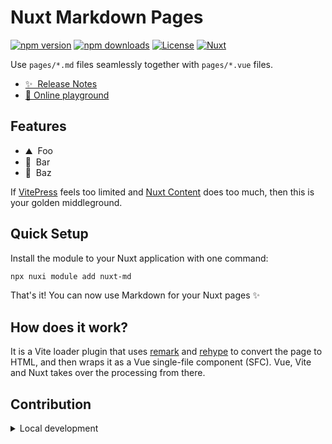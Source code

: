 # Nuxt Markdown Pages

[![npm version][npm-version-src]][npm-version-href]
[![npm downloads][npm-downloads-src]][npm-downloads-href]
[![License][license-src]][license-href]
[![Nuxt][nuxt-src]][nuxt-href]

Use `pages/*.md` files seamlessly together with `pages/*.vue` files.

- [✨ &nbsp;Release Notes](/CHANGELOG.md)
- [🏀 Online playground](https://stackblitz.com/github/itergia/nuxt-md?file=playground%2Fapp.vue)
<!-- - [📖 &nbsp;Documentation](https://example.com) -->

## Features

<!-- Highlight some of the features your module provide here -->
- ⛰ &nbsp;Foo
- 🚠 &nbsp;Bar
- 🌲 &nbsp;Baz

If [VitePress](https://vitepress.dev/) feels too limited and [Nuxt Content](https://content.nuxt.com/) does too much, then this is your golden middleground.

## Quick Setup

Install the module to your Nuxt application with one command:

```bash
npx nuxi module add nuxt-md
```

That's it! You can now use Markdown for your Nuxt pages ✨

## How does it work?

It is a Vite loader plugin that uses [remark](https://github.com/remarkjs/remark) and [rehype](https://github.com/rehypejs/rehype) to convert the page to HTML, and then wraps it as a Vue single-file component (SFC).
Vue, Vite and Nuxt takes over the processing from there.

## Contribution

<details>
  <summary>Local development</summary>

  ```bash
  # Install dependencies
  npm install

  # Generate type stubs
  npm run dev:prepare

  # Develop with the playground
  npm run dev

  # Build the playground
  npm run dev:build

  # Run ESLint
  npm run lint

  # Release new version
  npm run release
  ```

</details>


<!-- Badges -->
[npm-version-src]: https://img.shields.io/npm/v/nuxt-md/latest.svg?style=flat&colorA=020420&colorB=00DC82
[npm-version-href]: https://npmjs.com/package/nuxt-md

[npm-downloads-src]: https://img.shields.io/npm/dm/nuxt-md.svg?style=flat&colorA=020420&colorB=00DC82
[npm-downloads-href]: https://npmjs.com/package/nuxt-md

[license-src]: https://img.shields.io/npm/l/nuxt-md.svg?style=flat&colorA=020420&colorB=00DC82
[license-href]: https://npmjs.com/package/nuxt-md

[nuxt-src]: https://img.shields.io/badge/Nuxt-020420?logo=nuxt.js
[nuxt-href]: https://nuxt.com
